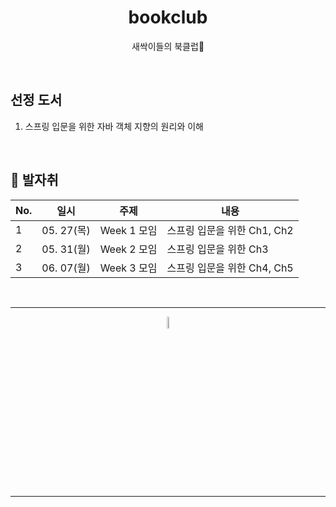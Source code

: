 <div align=center>
<h1> bookclub </h1>

새싹이들의 북클럽🌱

</div>

<br />

## 선정 도서 
1. 스프링 입문을 위한 자바 객체 지향의 원리와 이해

<br />

## 🐾 발자취


| No. | 일시 | 주제 | 내용 | 
|---|-----|-----|-----|
| 1 | 05. 27(목) | Week 1  모임 | 스프링 입문을 위한 Ch1, Ch2 |
| 2 | 05. 31(월) | Week 2  모임 | 스프링 입문을 위한 Ch3 |
| 3 | 06. 07(월) | Week 3  모임 | 스프링 입문을 위한 Ch4, Ch5 |

<br />
<hr />
<p align="center">
    <img width="7%" alt="_2021-05-12__1 58 58" src="https://user-images.githubusercontent.com/25525648/117926239-69859c00-b333-11eb-88d1-3c59bd5cf166.png">
</p>
<hr />
